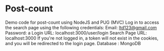 # Post-count
Demo code for post-count using NodeJS and PUG (MVC)
Log in to access the search page using the following credentials:
Email: ltd123@gmail.com
Password: a
Login URL: localhost:3000/user/login
Search Page URL: localhost:3000
If you're not logged in, a token will not exist in the cookies, and you will be redirected to the login page.
Database : MongoDB

